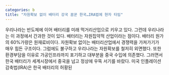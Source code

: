 ```yaml
---
categories: b
title: "자원확보 없이 배터리 강국 꿈꾼 한국…IRA법에 현자 타임"
---
```

우리나라는 반도체에 이어 배터리를 미래 먹거리산업으로 키우고 있다. 그런데 우리나라는 이 과정에서 간과한 것이 있다. 배터리는 자원집약적 산업이라는 점이다. 배터리 원가의 60%가량은 원재료비이다. 자원확보 없이는 배터리산업에서 경쟁력을 가져가기가 매우 힘든 구조이다. 그럼에도 불구하고 우리나라는 자원확보를 철저히 외면했다. 또한 환경부담을 이유로 가공인프라까지 포기하고 대부분을 중국 수입에 의존했다. 그러면서 한국 배터리가 세계시장에서 중국을 넘고 정상에 우뚝 서기를 바랐다. 미국 인플레이션감축법(IRA)은 한국 배터리의 허황된 